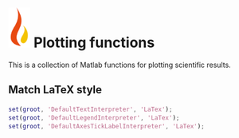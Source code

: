 # ![Logo](documentation/burn_logo.png?thumbnail) Plotting functions

This is a collection of Matlab functions for plotting scientific results.

## Match LaTeX style

```matlab
set(groot, 'DefaultTextInterpreter', 'LaTex');
set(groot, 'DefaultLegendInterpreter', 'LaTex');
set(groot, 'DefaultAxesTickLabelInterpreter', 'LaTex');
```
